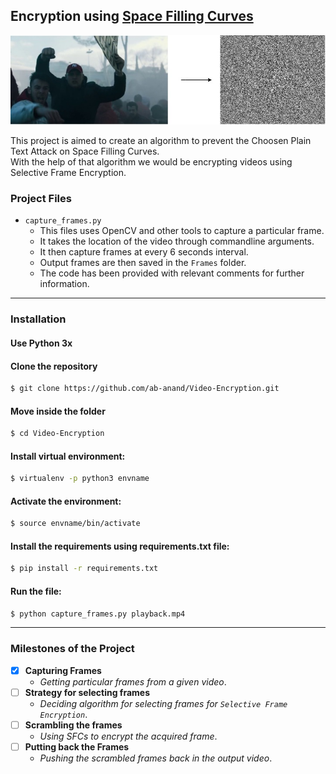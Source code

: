 ## Encryption using [Space Filling Curves](https://en.wikipedia.org/wiki/Space-filling_curve)
![Video Encryption](img.jpg)

This project is aimed to create an algorithm to prevent the Choosen Plain Text Attack on Space Filling Curves.  
With the help of that algorithm we would be encrypting videos using Selective Frame Encryption.


### Project Files

* `capture_frames.py` 
	* This files uses OpenCV and other tools to capture a particular frame.
	* It takes the location of the video through commandline arguments.
	* It then capture frames at every 6 seconds interval.
	* Output frames are then saved in the `Frames` folder.
	* The code has been provided with relevant comments for further information.

--- 

### Installation 

#### Use Python 3x

#### Clone the repository
```bash
$ git clone https://github.com/ab-anand/Video-Encryption.git
``` 

#### Move inside the folder
```bash
$ cd Video-Encryption
``` 

#### Install virtual environment:
```bash
$ virtualenv -p python3 envname
``` 
#### Activate the environment: 
```bash
$ source envname/bin/activate
``` 
#### Install the requirements using requirements.txt file: 
```bash
$ pip install -r requirements.txt
``` 

#### Run the file: 
```bash
$ python capture_frames.py playback.mp4
``` 


---

### Milestones of the Project

- [x] <b>Capturing Frames</b>
	- <i>Getting particular frames from a given video</i>.
- [ ] <b>Strategy for selecting frames</b>
	- <i> Deciding algorithm for selecting frames for `Selective Frame Encryption`</i>.
- [ ] <b>Scrambling the frames</b>
	- <i>Using SFCs to encrypt the acquired frame</i>.
- [ ] <b>Putting back the Frames</b>
	- <i>Pushing the scrambled frames back in the output video</i>.